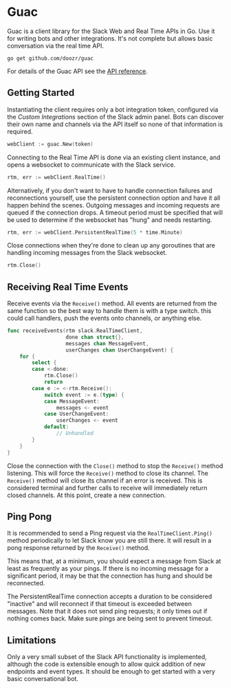 # Guac

Guac is a client library for the Slack Web and Real Time APIs in Go. Use it for
writing bots and other integrations. It's not complete but allows basic
conversation via the real time API.

```
go get github.com/doozr/guac
```

For details of the Guac API see the [API reference](APIREF.md).

## Getting Started

Instantiating the client requires only a bot integration token, configured via
the *Custom Integrations* section of the Slack admin panel. Bots can discover
their own name and channels via the API itself so none of that information is
required.

```go
webClient := guac.New(token)
```

Connecting to the Real Time API is done via an existing client instance, and
opens a websocket to communicate with the Slack service.

```go
rtm, err := webClient.RealTime()
```

Alternatively, if you don't want to have to handle connection failures and
reconnections yourself, use the persistent connection option and have it all
happen behind the scenes. Outgoing messages and incoming requests are queued
if the connection drops. A timeout period must be specified that will be used to
determine if the websocket has "hung" and needs restarting.

```go
rtm, err := webClient.PersistentRealTime(5 * time.Minute)
```

Close connections when they're done to clean up any goroutines that are handling
incoming messages from the Slack websocket.

```go
rtm.Close()
```

## Receiving Real Time Events

Receive events via the `Receive()` method. All events are returned from the same
function so the best way to handle them is with a type switch. this could call
handlers, push the events onto channels, or anything else.

```go
func receiveEvents(rtm slack.RealTimeClient,
                   done chan struct{},
                   messages chan MessageEvent,
                   userChanges chan UserChangeEvent) {
    for {
        select {
        case <-done:
            rtm.Close()
            return
        case e := <-rtm.Receive():
            switch event := e.(type) {
            case MessageEvent:
                messages <- event
            case UserChangeEvent:
                userChanges <- event
            default:
                // Unhandled
        }
    }
}
```

Close the connection with the `Close()` method to stop the `Receive()` method
listening. This will force the `Receive()` method to close its channel. The
`Receive()` method will close its channel if an error is received. This is
considered terminal and further calls to receive will immediately return closed
channels. At this point, create a new connection.

## Ping Pong

It is recommended to send a Ping request via the `RealTimeClient.Ping()` method
periodically to let Slack know you are still there. It will result in a pong
response returned by the `Receive()` method.

This means that, at a minimum, you should expect a message from Slack at least
as frequently as your pings. If there is no incoming message for a significant
period, it may be that the connection has hung and should be reconnected.

The PersistentRealTime connection accepts a duration to be considered "inactive"
and will reconnect if that timeout is exceeded between messages. Note that it
does not send ping requests; it only times out if nothing comes back. Make sure
pings are being sent to prevent timeout.

## Limitations

Only a very small subset of the Slack API functionality is implemented, although
the code is extensible enough to allow quick addition of new endpoints and event
types. It should be enough to get started with a very basic conversational bot.
